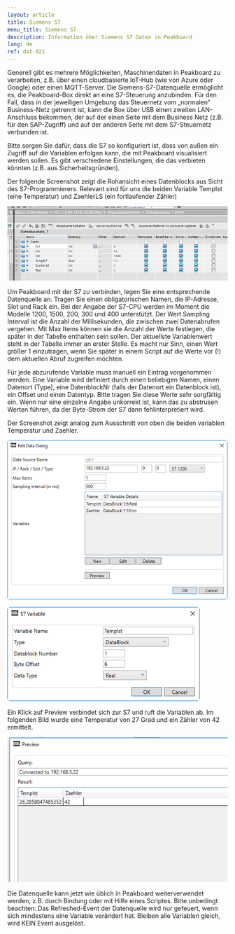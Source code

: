 ```yaml
---
layout: article
title: Siemens S7
menu_title: Siemens S7
description: Information über Siemens S7 Daten in Peakboard
lang: de
ref: dat-021
---
```

Generell gibt es mehrere Möglichkeiten, Maschinendaten in Peakboard zu verarbeiten, z.B. über einen cloudbasierte IoT-Hub (wie von Azure oder Google) oder einen MQTT-Server. Die Siemens-S7-Datenquelle ermöglicht es, die Peakboard-Box direkt an eine S7-Steuerung anzubinden. Für den Fall, dass in der jeweiligen Umgebung das Steuernetz vom „normalen“ Business-Netz getrennt ist, kann die Box über USB einen zweiten LAN-Anschluss bekommen, der auf der einen Seite mit dem Business Netz (z.B. für den SAP-Zugriff) und auf der anderen Seite mit dem S7-Steuernetz verbunden ist.

Bitte sorgen Sie dafür, dass die S7 so konfiguriert ist, dass von außen ein Zugriff auf die Variablen erfolgen kann, die mit Peakboard visualisiert werden sollen. Es gibt verschiedene Einstellungen, die das verbieten könnten (z.B. aus Sicherheitsgründen).

Der folgende Screenshot zeigt die Rohansicht eines Datenblocks aus Sicht des S7-Programmierers. Relevant sind für uns die beiden Variable TempIst (eine Temperatur) und ZaehlerLS (ein fortlaufender Zähler)

![image_1](/assets/images/Data_Sources/Siemens_S7/DatenquellenS701.png)

Um Peakboard mit der S7 zu verbinden, legen Sie eine entsprechende Datenquelle an. Tragen Sie einen obligatorischen Namen, die IP-Adresse, Slot und Rack ein. Bei der Angabe der S7-CPU werden im Moment die Modelle 1200, 1500, 200, 300 und 400 unterstützt. Der Wert Sampling Interval ist die Anzahl der Millisekunden, die zwischen zwei Datenabrufen vergehen. Mit Max Items können sie die Anzahl der Werte festlegen, die später in der Tabelle enthalten sein sollen. Der aktuellste Variablenwert steht in der Tabelle immer an erster Stelle. Es macht nur Sinn, einen Wert größer 1 einzutragen, wenn Sie später in einem Script auf die Werte vor (!) dem aktuellen Abruf zugreifen möchten.

Für jede abzurufende Variable muss manuell ein Eintrag vorgenommen werden. Eine Variable wird definiert durch einen beliebigen Namen, einen Datenort (Type), eine DatenblockNr (falls der Datenort ein Datenblock ist), ein Offset und einen Datentyp. Bitte tragen Sie diese Werte sehr sorgfältig ein. Wenn nur eine einzelne Angabe unkorrekt ist, kann das zu abstrusen Werten führen, da der Byte-Strom der S7 dann fehlinterpretiert wird.

Der Screenshot zeigt analog zum Ausschnitt von oben die beiden variablen Temperatur und Zaehler.

![image_1](/assets/images/Data_Sources/Siemens_S7/DatenquellenS702.png)

![image_1](/assets/images/Data_Sources/Siemens_S7/DatenquellenS703.png)

Ein Klick auf Preview verbindet sich zur S7 und ruft die Variablen ab. Im folgenden Bild wurde eine Temperatur von 27 Grad und ein Zähler von 42 ermittelt.

![image_1](/assets/images/Data_Sources/Siemens_S7/DatenquellenS704.png)

Die Datenquelle kann jetzt wie üblich in Peakboard weiterverwendet werden, z.B. durch Bindung oder mit Hilfe eines Scriptes. Bitte unbedingt beachten: Das Refreshed-Event der Datenquelle wird nur gefeuert, wenn sich mindestens eine Variable verändert hat. Bleiben alle Variablen gleich, wird KEIN Event ausgelöst.
